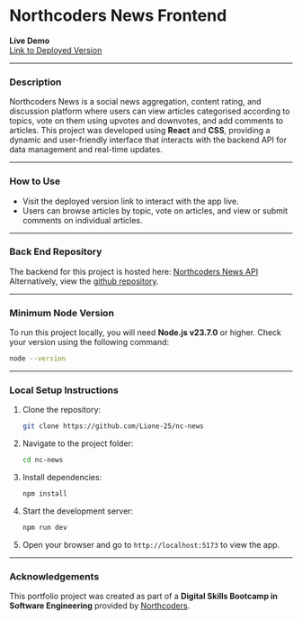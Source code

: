 # Northcoders News Frontend

**Live Demo**  
[Link to Deployed Version](https://northcoders-news-hafsa.netlify.app/)

---

### Description

Northcoders News is a social news aggregation, content rating, and discussion platform where users can view articles categorised according to topics, vote on them using upvotes and downvotes, and add comments to articles. This project was developed using **React** and **CSS**, providing a dynamic and user-friendly interface that interacts with the backend API for data management and real-time updates.

---

### How to Use

- Visit the deployed version link to interact with the app live.
- Users can browse articles by topic, vote on articles, and view or submit comments on individual articles.

---

### Back End Repository

The backend for this project is hosted here: [Northcoders News API](https://nc-news-abj5.onrender.com/api)
Alternatively, view the [github repository](https://github.com/Lione-25/be-nc-news).

---

### Minimum Node Version

To run this project locally, you will need **Node.js v23.7.0** or higher. Check your version using the following command:

```bash
node --version
```

---

### Local Setup Instructions

1. Clone the repository:
   ```bash
   git clone https://github.com/Lione-25/nc-news
   ```
2. Navigate to the project folder:
   ```bash
   cd nc-news
   ```
3. Install dependencies:
   ```bash
   npm install
   ```
4. Start the development server:
   ```bash
   npm run dev
   ```
5. Open your browser and go to `http://localhost:5173` to view the app.

---

### Acknowledgements

This portfolio project was created as part of a **Digital Skills Bootcamp in Software Engineering** provided by [Northcoders](https://northcoders.com/).
